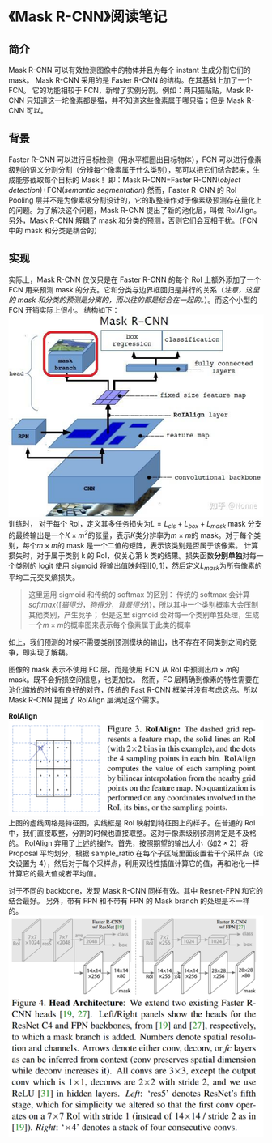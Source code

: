 # 《Mask R-CNN》阅读笔记

## 简介

Mask R-CNN 可以有效检测图像中的物体并且为每个 instant 生成分割它们的 mask。
Mask R-CNN 采用的是 Faster R-CNN 的结构。在其基础上加了一个 FCN。
它的功能相较于 FCN，新增了实例分割。例如：两只猫贴贴，Mask R-CNN 只知道这一坨像素都是猫，并不知道这些像素属于哪只猫；但是 Mask R-CNN 可以。

## 背景

Faster R-CNN 可以进行目标检测（用水平框圈出目标物体），FCN 可以进行像素级别的语义分割分割（分辨每个像素属于什么类别），那可以把它们结合起来，生成能够截取每个目标的 Mask！
即：Mask R-CNN=Faster R-CNN(_object detection_)+FCN(_semantic segmentation_)
然而，Faster R-CNN 的 RoI Pooling 层并不是为像素级分割设计的，它的取整操作对于像素级预测存在量化上的问题。为了解决这个问题，Mask R-CNN 提出了新的池化层，叫做 RoIAlign。
另外，Mask R-CNN 解耦了 mask 和分类的预测，否则它们会互相干扰。（FCN 中的 mask 和分类是耦合的）

## 实现

实际上，Mask R-CNN 仅仅只是在 Faster R-CNN 的每个 RoI 上额外添加了一个 FCN 用来预测 mask 的分支。它和分类与边界框回归是并行的关系（_注意，这里的 mask 和分类的预测是分离的，而以往的都是结合在一起的。_）。而这个小型的 FCN 开销实际上很小。
结构如下：
![Mask R-CNN](../images/Mask_R-CNN.jpg)
训练时， 对于每个 RoI，定义其多任务损失为$L = L_{cls} + L_{box} + L_{mask}$
mask 分支的最终输出是一个$K×m^2$的张量，表示$K$类分辨率为$m×m$的 mask。对于每个类别，每个$m×m$的 mask 是一个二值的矩阵，表示该类别是否属于该像素。
计算损失时，对于属于类别 k 的 RoI，仅关心第 k 类的结果。损失函数**分别单独**对每一个类别的 logit 使用 sigmoid 将输出值映射到$[0,1]$，然后定义$L_{mask}$为所有像素的平均二元交叉熵损失。

> 这里运用 sigmoid 和传统的 softmax 的区别：
> 传统的 softmax 会计算 $softmax\{[猫得分，狗得分，背景得分]\}$，所以其中一个类别概率大会压制其他类别，产生竞争；
> 但是这里 sigmoid 会对每一个类别单独处理，生成一个$m\times m$的概率图来表示每个像素属于此类的概率

如上，我们预测的时候不需要类别预测模块的输出，也不存在不同类别之间的竞争，即实现了解耦。

图像的 mask 表示不使用 FC 层，而是使用 FCN 从 RoI 中预测出$m\times m$的 mask。既不会折损空间信息，也更加快。
然而，FC 层精确到像素的特性需要在池化缩放的时候有良好的对齐，传统的 Fast R-CNN 框架并没有考虑这点。所以 Mask R-CNN 提出了 RoIAlign 层满足这个需求。

**RoIAlign**
![RoIAlign](../images/RoIAlign.png)
上图的虚线网格是特征图，实线框是 RoI 映射到特征图上的样子。在普通的 RoI 中，我们直接取整，分割的时候也直接取整。这对于像素级别预测肯定是不及格的。
RoIAlign 弃用了上述的操作。首先，按照期望的输出大小（如$2\times 2$）将 Proposal 平均划分，根据 sample_ratio 在每个子区域里面设置若干个采样点（论文设置为 4），然后对于每个采样点，利用双线性插值计算它的值，再和池化一样计算它的最大值或者平均值。

对于不同的 backbone，发现 Mask R-CNN 同样有效。其中 Resnet-FPN 和它的结合最好。
另外，带有 FPN 和不带有 FPN 的 Mask branch 的处理是不一样的。
![Head Architecture](../images/Head_Architecture.png)
